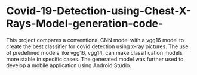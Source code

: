# Covid-19-Detection-using-Chest-X-Rays-Model-generation-code-

This project compares a conventional CNN model with a vgg16 model to create the best classifier for covid detection using x-ray pictures. The use of predefined models like vgg16, vgg14, can make classification models more stable in specific cases.  The generated model was further used to develop a mobile application using Android Studio.
